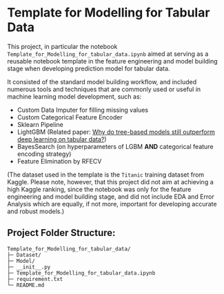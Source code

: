 # Template for Modelling for Tabular Data

This project, in particular the notebook `Template_for_Modelling_for_tabular_data.ipynb` aimed at serving as a reusable notebook template in the feature engineering and model building stage when developing prediction model for tabular data.

It consisted of the standard model building workflow, and included numerous tools and techniques that are commonly used or useful in machine learning model development, such as:
- Custom Data Imputer for filling missing values
- Custom Categorical Feature Encoder
- Sklearn Pipeline
- LightGBM (Related paper: [Why do tree-based models still outperform deep learning on tabular data?](https://arxiv.org/abs/2207.08815))
- BayesSearch (on hyperparameters of LGBM **AND** categorical feature encoding strategy)
- Feature Elimination by RFECV

(The dataset used in the template is the `Titanic` training dataset from Kaggle.
Please note, however, that this project did not aim at achieving a high Kaggle ranking, since the notebook was only for the feature engineering and model building stage, and did not include EDA and Error Analysis which are equally, if not more, important for developing accurate and robust models.)

## Project Folder Structure:

    Template_for_Modelling_for_tabular_data/
    ├─ Dataset/
    ├─ Model/
    ├─ __init__.py
    ├─ Template_for_Modelling_for_tabular_data.ipynb
    ├─ requirement.txt
    └─ README.md